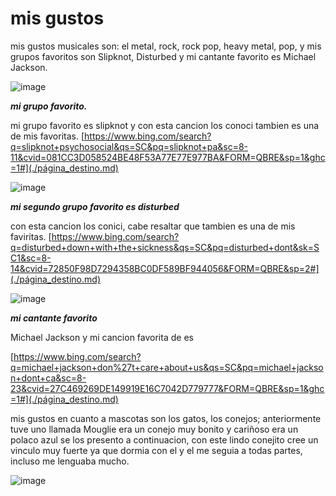 
# mis gustos

mis gustos musicales son: el metal, rock, rock pop, heavy metal, pop, y mis grupos favoritos son Slipknot, Disturbed y mi cantante favorito es Michael Jackson.
  
![image](https://user-images.githubusercontent.com/99847355/156216481-d00a2299-6dbb-4d82-b6d7-b96a62128118.png) 

***mi grupo favorito.***

mi grupo favorito es slipknot y con esta cancion los conoci tambien es una de mis favoritas.
[https://www.bing.com/search?q=slipknot+psychosocial&qs=SC&pq=slipknot+pa&sc=8-11&cvid=081CC3D058524BE48F53A77E77E977BA&FORM=QBRE&sp=1&ghc=1#](./página_destino.md)

![image](https://user-images.githubusercontent.com/99847355/156216913-24c4f5b2-e631-4714-91cd-266d1011c558.png)

***mi segundo grupo favorito es disturbed***

con esta cancion los conici, cabe resaltar que tambien es una de mis faviritas.
[https://www.bing.com/search?q=disturbed+down+with+the+sickness&qs=SC&pq=disturbed+dont&sk=SC1&sc=8-14&cvid=72850F98D7294358BC0DF589BF944056&FORM=QBRE&sp=2#](./página_destino.md)
 
![image](https://user-images.githubusercontent.com/99847355/156217399-c7dfacac-6ff6-484e-a7a5-4ff55870d49d.png)

 ***mi cantante favorito***
 
 Michael Jackson y mi cancion favorita de es 
 
[https://www.bing.com/search?q=michael+jackson+don%27t+care+about+us&qs=SC&pq=michael+jackson+dont+ca&sc=8-23&cvid=27C469269DE149919E16C7042D779777&FORM=QBRE&sp=1&ghc=1#](./página_destino.md)


  mis gustos en cuanto a mascotas son los gatos, los conejos; anteriormente tuve uno llamada Mouglie era un conejo muy bonito y cariñoso era un polaco azul se los presento a continuacion, con este lindo conejito cree un vinculo muy fuerte ya que dormia con el y el me seguia a todas partes, incluso me lenguaba mucho.
 
![image](https://user-images.githubusercontent.com/99847355/156210951-b3c66da4-07e7-427e-a0d0-b76451952b9a.png)
